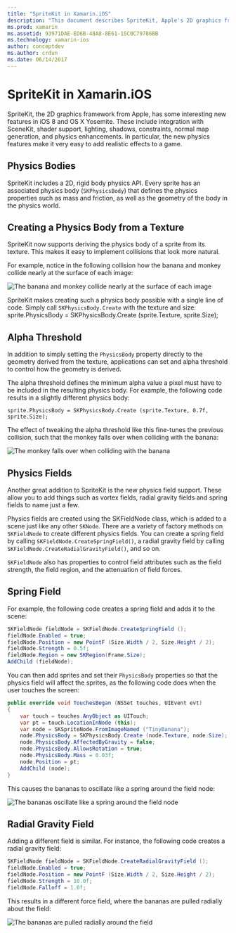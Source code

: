 ```yaml
---
title: "SpriteKit in Xamarin.iOS"
description: "This document describes SpriteKit, Apple's 2D graphics framework that integrates with SceneKit, incorporates physics and animation, includes support for lighting and shading, and more. SpriteKit can be used to create 2D games."
ms.prod: xamarin
ms.assetid: 93971DAE-ED6B-48A8-8E61-15C0C79786BB
ms.technology: xamarin-ios
author: conceptdev
ms.author: crdun
ms.date: 06/14/2017
---
```


# SpriteKit in Xamarin.iOS

SpriteKit, the 2D graphics framework from Apple, has some interesting new features in iOS 8 and OS X Yosemite. These include integration with SceneKit, shader support, lighting, shadows, constraints, normal map generation, and physics enhancements. In particular, the new physics features make it very easy to add realistic effects to a game.

## Physics Bodies

SpriteKit includes a 2D, rigid body physics API. Every sprite has an associated physics body (`SKPhysicsBody`) that defines the physics properties such as mass and friction, as well as the geometry of the body in the physics world.

## Creating a Physics Body from a Texture
SpriteKit now supports deriving the physics body of a sprite from its texture. This makes it easy to implement collisions that look more natural.

For example, notice in the following collision how the banana and monkey collide nearly at the surface of each image:
 
![The banana and monkey collide nearly at the surface of each image](spritekit-images/image13.png)

SpriteKit makes creating such a physics body possible with a single line of code. Simply call `SKPhysicsBody.Create` with the texture and size:
    sprite.PhysicsBody = SKPhysicsBody.Create (sprite.Texture, sprite.Size);

## Alpha Threshold

In addition to simply setting the `PhysicsBody` property directly to the geometry derived from the texture, applications can set and alpha threshold to control how the geometry is derived. 

The alpha threshold defines the minimum alpha value a pixel must have to be included in the resulting physics body. For example, the following code results in a slightly different physics body:

```chsarp
sprite.PhysicsBody = SKPhysicsBody.Create (sprite.Texture, 0.7f, sprite.Size);
```

The effect of tweaking the alpha threshold like this fine-tunes the previous collision, such that the monkey falls over when colliding with the banana:

![The monkey falls over when colliding with the banana](spritekit-images/image14.png)
 
## Physics Fields

Another great addition to SpriteKit is the new physics field support. These allow you to add things such as vortex fields, radial gravity fields and spring fields to name just a few.

Physics fields are created using the SKFieldNode class, which is added to a scene just like any other `SKNode`. There are a variety of factory methods on `SKFieldNode` to create different physics fields. You can create a spring field by calling `SKFieldNode.CreateSpringField()`, a radial gravity field by calling `SKFieldNode.CreateRadialGravityField()`, and so on.

`SKFieldNode` also has properties to control field attributes such as the field strength, the field region, and the attenuation of field forces.

## Spring Field

For example, the following code creates a spring field and adds it to the scene:

```csharp
SKFieldNode fieldNode = SKFieldNode.CreateSpringField ();
fieldNode.Enabled = true;
fieldNode.Position = new PointF (Size.Width / 2, Size.Height / 2);
fieldNode.Strength = 0.5f;
fieldNode.Region = new SKRegion(Frame.Size);
AddChild (fieldNode);
```

You can then add sprites and set their `PhysicsBody` properties so that the physics field will affect the sprites, as the following code does when the user touches the screen:

```csharp
public override void TouchesBegan (NSSet touches, UIEvent evt)
{
    var touch = touches.AnyObject as UITouch;
    var pt = touch.LocationInNode (this);
    var node = SKSpriteNode.FromImageNamed ("TinyBanana");
    node.PhysicsBody = SKPhysicsBody.Create (node.Texture, node.Size);
    node.PhysicsBody.AffectedByGravity = false;
    node.PhysicsBody.AllowsRotation = true;
    node.PhysicsBody.Mass = 0.03f;
    node.Position = pt;
    AddChild (node);
}
```

This causes the bananas to oscillate like a spring around the field node:

![The bananas oscillate like a spring around the field node](spritekit-images/image15.png)
 
## Radial Gravity Field

Adding a different field is similar. For instance, the following code creates a radial gravity field:

```csharp
SKFieldNode fieldNode = SKFieldNode.CreateRadialGravityField ();
fieldNode.Enabled = true;
fieldNode.Position = new PointF (Size.Width / 2, Size.Height / 2);
fieldNode.Strength = 10.0f;
fieldNode.Falloff = 1.0f;
```

This results in a different force field, where the bananas are pulled radially about the field:

![The bananas are pulled radially around the field](spritekit-images/image16.png)
